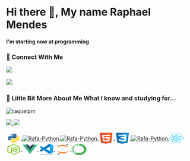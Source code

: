 #  Hi there 👋, My name Raphael Mendes 

<h4> I'm starting now at programming</h4>


### 👥 Connect With Me
<div>

<a href="https://instagram.com/raphaelmendes_/" target="_blank"><img src="https://img.shields.io/badge/-Instagram-%23E4405F?style=for-the-badge&logo=instagram&logoColor=white" target="_blank"></a>

<a href="https://www.linkedin.com/in/raphael-mendess/" target="_blank"><img src="https://img.shields.io/badge/-LinkedIn-%230077B5?style=for-the-badge&logo=linkedin&logoColor=white" target="_blank"></a>   


### 💫 Liitle Bit More About Me What I know and studying for...

</div>

<div align="start">
  <p align="left"> <img src="https://komarev.com/ghpvc/?username=raphaelmendes1234&label=Profile%20views&color=0e75b6&style=flat" alt="raquelpm" /> </p>
  <a href="https://github.com/raphaelmendes1234">
  <img height="180em" src="https://github-readme-stats-git-masterrstaa-rickstaa.vercel.app/api?username=raphaelmendes1234&show_icons=true&theme=dark&include_all_commits=true&count_private=true">
 <img height="180em" src="https://github-readme-stats-git-masterrstaa-rickstaa.vercel.app/api/top-langs/?username=raphaelmendes1234&layout=compact&langs_count=7&theme=dark"/>
</div>
<div style="display: inline_block"><br>
  <img align="center" alt="Rafa-Python" height="30" width="40" src="https://raw.githubusercontent.com/devicons/devicon/master/icons/python/python-original.svg">
  <img align="center" alt="Rafa-Python" height="30" width="40" src="https://cdn.jsdelivr.net/gh/devicons/devicon/icons/dot-net/dot-net-original.svg" />
  <img align="center" alt="Rafa-Python" height="30" width="40" src="https://cdn.jsdelivr.net/gh/devicons/devicon/icons/mysql/mysql-original.svg" />
 
  
  <img align="center" alt="Rafa-Python" height="30" width="40" src="https://github.com/devicons/devicon/blob/master/icons/html5/html5-original.svg" />
  <img align="center" alt="Rafa-Python" height="30" width="40" src="https://github.com/devicons/devicon/blob/master/icons/css3/css3-original.svg" />
  <img align="center" alt="Rafa-Python" height="30" width="40" src="https://cdn.jsdelivr.net/gh/devicons/devicon/icons/javascript/javascript-original.svg" />
  <img align="center" alt="Rafa-Python" height="30" width="40" src="https://github.com/devicons/devicon/blob/master/icons/react/react-original.svg" />
  <img align="center" alt="Rafa-Python" height="30" width="40" src="https://github.com/devicons/devicon/blob/master/icons/nodejs/nodejs-original.svg" />
    <img align="center" alt="Rafa-Python" height="30" width="40" src="https://github.com/devicons/devicon/blob/master/icons/vuejs/vuejs-original.svg" />
   <!-- <img align="center" alt="Rafa-Python" height="30" width="40" src="https://raw.githubusercontent.com/devicons/devicon/master/icons/angularjs/angularjs-original.svg" />---->
   <img align="center" alt="Rafa-Python" height="30" width="40" src="https://raw.githubusercontent.com/devicons/devicon/master/icons/vscode/vscode-original-wordmark.svg" />
  <img align="center" alt="Rafa-Python" height="30" width="40" src="https://github.com/devicons/devicon/blob/master/icons/jupyter/jupyter-original.svg" />
  <img align="center" alt="Rafa-Python" height="30" width="40" src="https://github.com/devicons/devicon/blob/master/icons/anaconda/anaconda-original.svg" />
</div>
  
  

